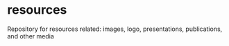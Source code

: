 # resources
Repository for resources related: images, logo, presentations, publications, and other media
